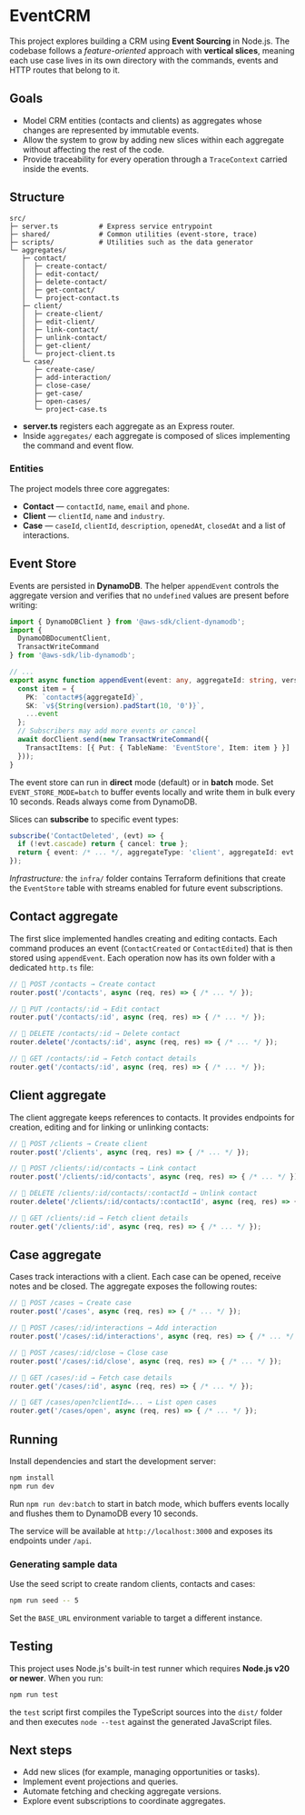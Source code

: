 # EventCRM

This project explores building a CRM using **Event Sourcing** in Node.js. The codebase follows a _feature-oriented_ approach with **vertical slices**, meaning each use case lives in its own directory with the commands, events and HTTP routes that belong to it.

## Goals

- Model CRM entities (contacts and clients) as aggregates whose changes are represented by immutable events.
- Allow the system to grow by adding new slices within each aggregate without affecting the rest of the code.
- Provide traceability for every operation through a `TraceContext` carried inside the events.

## Structure

```
src/
├─ server.ts          # Express service entrypoint
├─ shared/            # Common utilities (event-store, trace)
├─ scripts/           # Utilities such as the data generator
└─ aggregates/
   ├─ contact/
   │  ├─ create-contact/
   │  ├─ edit-contact/
   │  ├─ delete-contact/
   │  ├─ get-contact/
   │  └─ project-contact.ts
   ├─ client/
   │  ├─ create-client/
   │  ├─ edit-client/
   │  ├─ link-contact/
   │  ├─ unlink-contact/
   │  ├─ get-client/
   │  └─ project-client.ts
   └─ case/
      ├─ create-case/
      ├─ add-interaction/
      ├─ close-case/
      ├─ get-case/
      ├─ open-cases/
      └─ project-case.ts
```

- **server.ts** registers each aggregate as an Express router.
- Inside `aggregates/` each aggregate is composed of slices implementing the command and event flow.

### Entities

The project models three core aggregates:

- **Contact** — `contactId`, `name`, `email` and `phone`.
- **Client** — `clientId`, `name` and `industry`.
- **Case** — `caseId`, `clientId`, `description`, `openedAt`, `closedAt` and a list of interactions.

## Event Store

Events are persisted in **DynamoDB**. The helper `appendEvent` controls the aggregate version and verifies that no `undefined` values are present before writing:

```ts
import { DynamoDBClient } from '@aws-sdk/client-dynamodb';
import {
  DynamoDBDocumentClient,
  TransactWriteCommand
} from '@aws-sdk/lib-dynamodb';

// ...
export async function appendEvent(event: any, aggregateId: string, version: number) {
  const item = {
    PK: `contact#${aggregateId}`,
    SK: `v${String(version).padStart(10, '0')}`,
    ...event
  };
  // Subscribers may add more events or cancel
  await docClient.send(new TransactWriteCommand({
    TransactItems: [{ Put: { TableName: 'EventStore', Item: item } }]
  }));
}
```

The event store can run in **direct** mode (default) or in **batch** mode. Set `EVENT_STORE_MODE=batch` to buffer events locally and write them in bulk every 10 seconds. Reads always come from DynamoDB.

Slices can **subscribe** to specific event types:

```ts
subscribe('ContactDeleted', (evt) => {
  if (!evt.cascade) return { cancel: true };
  return { event: /* ... */, aggregateType: 'client', aggregateId: evt.clientId, version: 5 };
});
```

_Infrastructure:_ the `infra/` folder contains Terraform definitions that create the `EventStore` table with streams enabled for future event subscriptions.

## Contact aggregate

The first slice implemented handles creating and editing contacts. Each command produces an event (`ContactCreated` or `ContactEdited`) that is then stored using `appendEvent`. Each operation now has its own folder with a dedicated `http.ts` file:

```ts
// 📌 POST /contacts → Create contact
router.post('/contacts', async (req, res) => { /* ... */ });

// 📌 PUT /contacts/:id → Edit contact
router.put('/contacts/:id', async (req, res) => { /* ... */ });

// 📌 DELETE /contacts/:id → Delete contact
router.delete('/contacts/:id', async (req, res) => { /* ... */ });

// 📌 GET /contacts/:id → Fetch contact details
router.get('/contacts/:id', async (req, res) => { /* ... */ });
```

## Client aggregate

The client aggregate keeps references to contacts. It provides endpoints for creation, editing and for linking or unlinking contacts:

```ts
// 📌 POST /clients → Create client
router.post('/clients', async (req, res) => { /* ... */ });

// 📌 POST /clients/:id/contacts → Link contact
router.post('/clients/:id/contacts', async (req, res) => { /* ... */ });

// 📌 DELETE /clients/:id/contacts/:contactId → Unlink contact
router.delete('/clients/:id/contacts/:contactId', async (req, res) => { /* ... */ });

// 📌 GET /clients/:id → Fetch client details
router.get('/clients/:id', async (req, res) => { /* ... */ });
```

## Case aggregate

Cases track interactions with a client. Each case can be opened, receive notes and be closed. The aggregate exposes the following routes:

```ts
// 📌 POST /cases → Create case
router.post('/cases', async (req, res) => { /* ... */ });

// 📌 POST /cases/:id/interactions → Add interaction
router.post('/cases/:id/interactions', async (req, res) => { /* ... */ });

// 📌 POST /cases/:id/close → Close case
router.post('/cases/:id/close', async (req, res) => { /* ... */ });

// 📌 GET /cases/:id → Fetch case details
router.get('/cases/:id', async (req, res) => { /* ... */ });

// 📌 GET /cases/open?clientId=... → List open cases
router.get('/cases/open', async (req, res) => { /* ... */ });
```

## Running

Install dependencies and start the development server:

```bash
npm install
npm run dev
```

Run `npm run dev:batch` to start in batch mode, which buffers events locally and
flushes them to DynamoDB every 10 seconds.

The service will be available at `http://localhost:3000` and exposes its endpoints under `/api`.

### Generating sample data

Use the seed script to create random clients, contacts and cases:

```bash
npm run seed -- 5
```

Set the `BASE_URL` environment variable to target a different instance.

## Testing

This project uses Node.js's built-in test runner which requires **Node.js v20 or newer**. When you run:

```bash
npm run test
```

the `test` script first compiles the TypeScript sources into the `dist/` folder and then executes `node --test` against the generated JavaScript files.

## Next steps

- Add new slices (for example, managing opportunities or tasks).
- Implement event projections and queries.
- Automate fetching and checking aggregate versions.
- Explore event subscriptions to coordinate aggregates.

